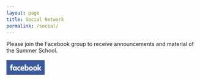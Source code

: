 ```yaml
---
layout: page
title: Social Network
permalink: /social/
---
```


Please join the Facebook group to receive announcements and material of the Summer School.
<br><br>
<a href="https://www.facebook.com/groups/939449536252750/"><img src="/images/facebook.png" width="100" align="center"></a>
<br>
